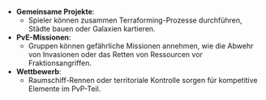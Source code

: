 
- **Gemeinsame Projekte**:
    - Spieler können zusammen Terraforming-Prozesse durchführen, Städte bauen oder Galaxien kartieren.
- **PvE-Missionen**:
    - Gruppen können gefährliche Missionen annehmen, wie die Abwehr von Invasionen oder das Retten von Ressourcen vor Fraktionsangriffen.
- **Wettbewerb**:
    - Raumschiff-Rennen oder territoriale Kontrolle sorgen für kompetitive Elemente im PvP-Teil.
